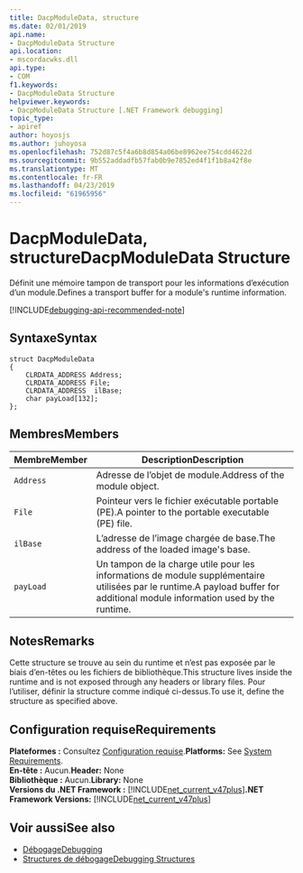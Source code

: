 ```yaml
---
title: DacpModuleData, structure
ms.date: 02/01/2019
api.name:
- DacpModuleData Structure
api.location:
- mscordacwks.dll
api.type:
- COM
f1.keywords:
- DacpModuleData Structure
helpviewer.keywords:
- DacpModuleData Structure [.NET Framework debugging]
topic_type:
- apiref
author: hoyosjs
ms.author: juhoyosa
ms.openlocfilehash: 752d87c5f4a6b8d854a06be8962ee754cdd4622d
ms.sourcegitcommit: 9b552addadfb57fab0b9e7852ed4f1f1b8a42f8e
ms.translationtype: MT
ms.contentlocale: fr-FR
ms.lasthandoff: 04/23/2019
ms.locfileid: "61965956"
---
```

# <a name="dacpmoduledata-structure"></a><span data-ttu-id="eda03-102">DacpModuleData, structure</span><span class="sxs-lookup"><span data-stu-id="eda03-102">DacpModuleData Structure</span></span>

<span data-ttu-id="eda03-103">Définit une mémoire tampon de transport pour les informations d’exécution d’un module.</span><span class="sxs-lookup"><span data-stu-id="eda03-103">Defines a transport buffer for a module's runtime information.</span></span>

[!INCLUDE[debugging-api-recommended-note](../../../../includes/debugging-api-recommended-note.md)]

## <a name="syntax"></a><span data-ttu-id="eda03-104">Syntaxe</span><span class="sxs-lookup"><span data-stu-id="eda03-104">Syntax</span></span>

```
struct DacpModuleData
{
    CLRDATA_ADDRESS Address;
    CLRDATA_ADDRESS File; 
    CLRDATA_ADDRESS  ilBase;
    char payLoad[132];
};
```

## <a name="members"></a><span data-ttu-id="eda03-105">Membres</span><span class="sxs-lookup"><span data-stu-id="eda03-105">Members</span></span>

| <span data-ttu-id="eda03-106">Membre</span><span class="sxs-lookup"><span data-stu-id="eda03-106">Member</span></span>    | <span data-ttu-id="eda03-107">Description</span><span class="sxs-lookup"><span data-stu-id="eda03-107">Description</span></span>                                                             |
| --------- | ----------------------------------------------------------------------- |
| `Address` | <span data-ttu-id="eda03-108">Adresse de l’objet de module.</span><span class="sxs-lookup"><span data-stu-id="eda03-108">Address of the module object.</span></span>                                           |
| `File`    | <span data-ttu-id="eda03-109">Pointeur vers le fichier exécutable portable (PE).</span><span class="sxs-lookup"><span data-stu-id="eda03-109">A pointer to the portable executable (PE) file.</span></span>                       |
| `ilBase`  | <span data-ttu-id="eda03-110">L’adresse de l’image chargée de base.</span><span class="sxs-lookup"><span data-stu-id="eda03-110">The address of the loaded image's base.</span></span>                                 |
| `payLoad` | <span data-ttu-id="eda03-111">Un tampon de la charge utile pour les informations de module supplémentaire utilisées par le runtime.</span><span class="sxs-lookup"><span data-stu-id="eda03-111">A payload buffer for additional module information used by the runtime.</span></span> |

## <a name="remarks"></a><span data-ttu-id="eda03-112">Notes</span><span class="sxs-lookup"><span data-stu-id="eda03-112">Remarks</span></span>

<span data-ttu-id="eda03-113">Cette structure se trouve au sein du runtime et n’est pas exposée par le biais d’en-têtes ou les fichiers de bibliothèque.</span><span class="sxs-lookup"><span data-stu-id="eda03-113">This structure lives inside the runtime and is not exposed through any headers or library files.</span></span> <span data-ttu-id="eda03-114">Pour l’utiliser, définir la structure comme indiqué ci-dessus.</span><span class="sxs-lookup"><span data-stu-id="eda03-114">To use it, define the structure as specified above.</span></span>

## <a name="requirements"></a><span data-ttu-id="eda03-115">Configuration requise</span><span class="sxs-lookup"><span data-stu-id="eda03-115">Requirements</span></span>
<span data-ttu-id="eda03-116">**Plateformes :** Consultez [Configuration requise](../../../../docs/framework/get-started/system-requirements.md).</span><span class="sxs-lookup"><span data-stu-id="eda03-116">**Platforms:** See [System Requirements](../../../../docs/framework/get-started/system-requirements.md).</span></span>  
<span data-ttu-id="eda03-117">**En-tête :** Aucun.</span><span class="sxs-lookup"><span data-stu-id="eda03-117">**Header:** None</span></span>  
<span data-ttu-id="eda03-118">**Bibliothèque :** Aucun.</span><span class="sxs-lookup"><span data-stu-id="eda03-118">**Library:** None</span></span>  
<span data-ttu-id="eda03-119">**Versions du .NET Framework :** [!INCLUDE[net_current_v47plus](../../../../includes/net-current-v47plus.md)]</span><span class="sxs-lookup"><span data-stu-id="eda03-119">**.NET Framework Versions:** [!INCLUDE[net_current_v47plus](../../../../includes/net-current-v47plus.md)]</span></span>  

## <a name="see-also"></a><span data-ttu-id="eda03-120">Voir aussi</span><span class="sxs-lookup"><span data-stu-id="eda03-120">See also</span></span>

- [<span data-ttu-id="eda03-121">Débogage</span><span class="sxs-lookup"><span data-stu-id="eda03-121">Debugging</span></span>](../../../../docs/framework/unmanaged-api/debugging/index.md)
- [<span data-ttu-id="eda03-122">Structures de débogage</span><span class="sxs-lookup"><span data-stu-id="eda03-122">Debugging Structures</span></span>](../../../../docs/framework/unmanaged-api/debugging/debugging-structures.md)
